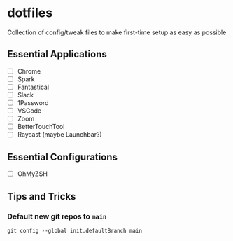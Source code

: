 # dotfiles
Collection of config/tweak files to make first-time setup as easy as possible

## Essential Applications

- [ ] Chrome
- [ ] Spark
- [ ] Fantastical
- [ ] Slack
- [ ] 1Password
- [ ] VSCode
- [ ] Zoom
- [ ] BetterTouchTool
- [ ] Raycast (maybe Launchbar?)

## Essential Configurations

- [ ] OhMyZSH

## Tips and Tricks

### Default new git repos to `main`

`git config --global init.defaultBranch main`
